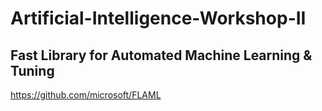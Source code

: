# Artificial-Intelligence-Workshop-II

## Fast Library for Automated Machine Learning & Tuning
https://github.com/microsoft/FLAML